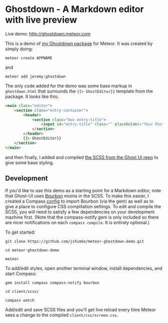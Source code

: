 # Ghostdown - A Markdown editor with live preview

Live demo:  http://ghostdown.meteor.com

This is a demo of [my Ghostdown package](https://github.com/jshimko/meteor-ghostdown) for Meteor.  It was created by simply doing:

`meteor create APPNAME`

and 

`meteor add jeremy:ghostdown`

The only code added for the demo was some base markup in `ghostdown.html` that surrounds the `{{> GhostEditor}}` template from the package.  It looks like this:

```html
<main class="editor">
    <section class="entry-container">
        <header>
            <section class="box entry-title">
                <input id="entry-title" class="" placeholder="Your Post Title" tabindex="1" type="text">
            </section>
        </header>
        {{> GhostEditor}}
    </section>
</main>
```

and then finally, I added and compiled [the SCSS from the Ghost UI repo](https://github.com/TryGhost/Ghost-UI/tree/master/sass) to give some base styling.


## Development

If you'd like to use this demo as a starting point for a Markdown editor, note that Ghost-UI uses [Bourbon](http://bourbon.io) mixins in the SCSS.  To make this easier, I created a Compass [config](https://github.com/jshimko/meteor-ghostdown-demo/blob/master/client/scss/config.rb) to import Bourbon (via the gem) as well as to give a place to configure CSS complilation settings.  To edit and compile the SCSS, you will need to satisfy a few dependencies on your development machine first.  (Note that the compass-notify gem is only included so there are nicer notifications on each `compass compile`.  It is entirely optional.)

To get started:

```
git clone https://github.com/jshimko/meteor-ghostdown-demo.git

cd meteor-ghostdown-demo

meteor
```

To add/edit styles, open another terminal window, install dependencies, and start Compass:

```
gem install compass compass-notify bourbon

cd client/scss/

compass watch
```

Add/edit and save SCSS files and you'll get live reload every time Meteor sees a change to the compiled `client/css/screen.css`.
